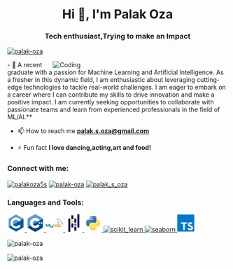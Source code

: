 <h1 align="center">Hi 👋, I'm Palak Oza</h1>
<h3 align="center">Tech enthusiast,Trying to make an Impact</h3>

<p align="left"> <a href="https://github.com/ryo-ma/github-profile-trophy"><img src="https://github-profile-trophy.vercel.app/?username=palak-oza" alt="palak-oza" /></a> </p>
<img align="right" alt="Coding" width="400" src=https://previews.123rf.com/images/skypicsstudio/skypicsstudio1903/skypicsstudio190300242/124490095-vector-illustration-of-graphic-designer-team-computer-drawing-tools-and-accessories-design-studio-or.jpg?fj=1>
- 🌱 A recent graduate with a passion for Machine Learning and Artificial Intelligence. As a fresher in this dynamic field, I am enthusiastic about leveraging cutting-edge technologies to tackle real-world challenges. 
I am eager to embark on a career where I can contribute my skills to drive innovation and make a positive impact. I am currently seeking opportunities to collaborate with passionate teams and learn from experienced professionals in the field of ML/AI.**

- 📫 How to reach me **palak.s.oza@gmail.com**

- ⚡ Fun fact **I love dancing,acting,art and food!**

<h3 align="left">Connect with me:</h3>
<p align="left">
<a href="https://twitter.com/palakoza5s" target="blank"><img align="center" src="https://raw.githubusercontent.com/rahuldkjain/github-profile-readme-generator/master/src/images/icons/Social/twitter.svg" alt="palakoza5s" height="30" width="40" /></a>
<a href="https://linkedin.com/in/palak-oza" target="blank"><img align="center" src="https://raw.githubusercontent.com/rahuldkjain/github-profile-readme-generator/master/src/images/icons/Social/linked-in-alt.svg" alt="palak-oza" height="30" width="40" /></a>
<a href="https://www.hackerrank.com/palak_s_oza" target="blank"><img align="center" src="https://raw.githubusercontent.com/rahuldkjain/github-profile-readme-generator/master/src/images/icons/Social/hackerrank.svg" alt="palak_s_oza" height="30" width="40" /></a>
</p>

<h3 align="left">Languages and Tools:</h3>
<p align="left"> <a href="https://www.cprogramming.com/" target="_blank" rel="noreferrer"> <img src="https://raw.githubusercontent.com/devicons/devicon/master/icons/c/c-original.svg" alt="c" width="40" height="40"/> </a> <a href="https://www.w3schools.com/cpp/" target="_blank" rel="noreferrer"> <img src="https://raw.githubusercontent.com/devicons/devicon/master/icons/cplusplus/cplusplus-original.svg" alt="cplusplus" width="40" height="40"/> </a> <a href="https://www.mysql.com/" target="_blank" rel="noreferrer"> <img src="https://raw.githubusercontent.com/devicons/devicon/master/icons/mysql/mysql-original-wordmark.svg" alt="mysql" width="40" height="40"/> </a> <a href="https://pandas.pydata.org/" target="_blank" rel="noreferrer"> <img src="https://raw.githubusercontent.com/devicons/devicon/2ae2a900d2f041da66e950e4d48052658d850630/icons/pandas/pandas-original.svg" alt="pandas" width="40" height="40"/> </a> <a href="https://www.python.org" target="_blank" rel="noreferrer"> <img src="https://raw.githubusercontent.com/devicons/devicon/master/icons/python/python-original.svg" alt="python" width="40" height="40"/> </a> <a href="https://scikit-learn.org/" target="_blank" rel="noreferrer"> <img src="https://upload.wikimedia.org/wikipedia/commons/0/05/Scikit_learn_logo_small.svg" alt="scikit_learn" width="40" height="40"/> </a> <a href="https://seaborn.pydata.org/" target="_blank" rel="noreferrer"> <img src="https://seaborn.pydata.org/_images/logo-mark-lightbg.svg" alt="seaborn" width="40" height="40"/> </a> <a href="https://www.typescriptlang.org/" target="_blank" rel="noreferrer"> <img src="https://raw.githubusercontent.com/devicons/devicon/master/icons/typescript/typescript-original.svg" alt="typescript" width="40" height="40"/> </a> </p>

<p><img align="center" src="https://github-readme-stats.vercel.app/api/top-langs?username=palak-oza&show_icons=true&locale=en&layout=compact" alt="palak-oza" /></p>

<p><img align="center" src="https://github-readme-streak-stats.herokuapp.com/?user=palak-oza&" alt="palak-oza" /></p>
